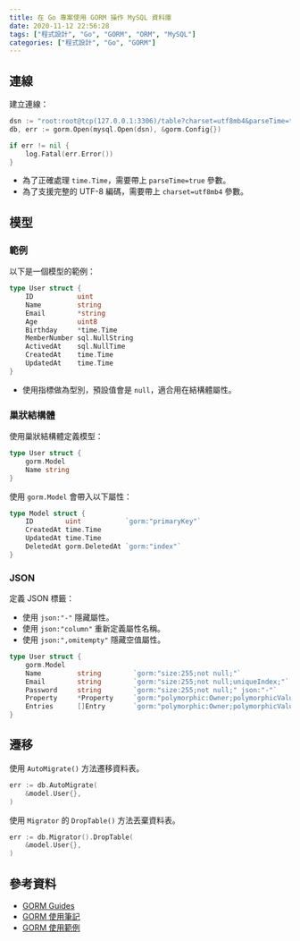 ```yaml
---
title: 在 Go 專案使用 GORM 操作 MySQL 資料庫
date: 2020-11-12 22:56:28
tags: ["程式設計", "Go", "GORM", "ORM", "MySQL"]
categories: ["程式設計", "Go", "GORM"]
---
```


## 連線

建立連線：

```GO
dsn := "root:root@tcp(127.0.0.1:3306)/table?charset=utf8mb4&parseTime=true"
db, err := gorm.Open(mysql.Open(dsn), &gorm.Config{})

if err != nil {
    log.Fatal(err.Error())
}
```

- 為了正確處理 `time.Time`，需要帶上 `parseTime=true` 參數。
- 為了支援完整的 UTF-8 編碼，需要帶上 `charset=utf8mb4` 參數。

## 模型

### 範例

以下是一個模型的範例：

```GO
type User struct {
	ID           uint
	Name         string
	Email        *string
	Age          uint8
	Birthday     *time.Time
	MemberNumber sql.NullString
	ActivedAt    sql.NullTime
	CreatedAt    time.Time
	UpdatedAt    time.Time
}
```

- 使用指標做為型別，預設值會是 `null`，適合用在結構體屬性。

### 巢狀結構體

使用巢狀結構體定義模型：

```GO
type User struct {
	gorm.Model
	Name string
}
```

使用 `gorm.Model` 會帶入以下屬性：

```GO
type Model struct {
	ID        uint           `gorm:"primaryKey"`
	CreatedAt time.Time
	UpdatedAt time.Time
	DeletedAt gorm.DeletedAt `gorm:"index"`
}
```

### JSON

定義 JSON 標籤：

- 使用 `json:"-"` 隱藏屬性。
- 使用 `json:"column"` 重新定義屬性名稱。
- 使用 `json:",omitempty"` 隱藏空值屬性。

```GO
type User struct {
	gorm.Model
	Name         string        `gorm:"size:255;not null;"`
	Email        string        `gorm:"size:255;not null;uniqueIndex;"`
	Password     string        `gorm:"size:255;not null;" json:"-"`
	Property     *Property     `gorm:"polymorphic:Owner;polymorphicValue:user;" json:",omitempty"`
	Entries      []Entry       `gorm:"polymorphic:Owner;polymorphicValue:user;" json:",omitempty"`
}
```

## 遷移

使用 `AutoMigrate()` 方法遷移資料表。

```GO
err := db.AutoMigrate(
	&model.User{},
)
```

使用 `Migrator` 的 `DropTable()` 方法丟棄資料表。

```GO
err := db.Migrator().DropTable(
	&model.User{},
)
```

## 參考資料

- [GORM Guides](https://gorm.io/docs/)
- [GORM 使用筆記](https://pjchender.github.io/2020/07/22/note-gorm-%E4%BD%BF%E7%94%A8%E7%AD%86%E8%A8%98/)
- [GORM 使用範例](https://pjchender.github.io/2020/09/20/note-gorm-%E4%BD%BF%E7%94%A8%E7%AF%84%E4%BE%8B/)

